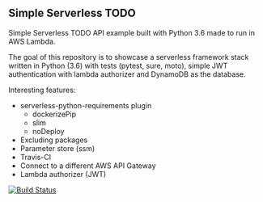 ## Simple Serverless TODO

Simple Serverless TODO API example built with Python 3.6 made to run in AWS Lambda.

The goal of this repository is to showcase a serverless framework stack written in Python (3.6) with tests (pytest, sure, moto), simple JWT authentication with lambda authorizer and DynamoDB as the database.

Interesting features:
- serverless-python-requirements plugin
  * dockerizePip
  * slim
  * noDeploy
- Excluding packages
- Parameter store (ssm)
- Travis-CI
- Connect to a different AWS API Gateway
- Lambda authorizer (JWT)

[![Build Status](https://travis-ci.org/fcastellanos/serverless-todo.svg?branch=master)](https://travis-ci.org/fcastellanos/serverless-todo)

